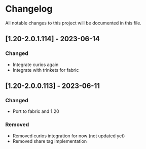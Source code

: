 # Changelog
All notable changes to this project will be documented in this file.

## [1.20-2.0.1.114] - 2023-06-14
### Changed
 - Integrate curios again
 - Integrate with trinkets for fabric

## [1.20-2.0.0.113] - 2023-06-11
### Changed
 - Port to fabric and 1.20

### Removed
 - Removed curios integration for now (not updated yet)
 - Removed share tag implementation
